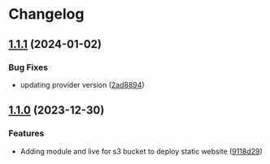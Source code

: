 # Changelog

## [1.1.1](https://github.com/fixer-coder/terraform-projects/compare/terraform-aws-s3-public-bucket-v1.1.0...terraform-aws-s3-public-bucket-v1.1.1) (2024-01-02)


### Bug Fixes

* updating provider version ([2ad8894](https://github.com/fixer-coder/terraform-projects/commit/2ad889464d90039d8ccc6dd01b0801c00b53e7cb))

## [1.1.0](https://github.com/fixer-coder/terraform-projects/compare/terraform-aws-s3-public-bucket-v1.0.0...terraform-aws-s3-public-bucket-v1.1.0) (2023-12-30)


### Features

* Adding module and live for s3 bucket to deploy static website ([9118d29](https://github.com/fixer-coder/terraform-projects/commit/9118d29a5582c9fd47c54a52fe81a756b742915b))
